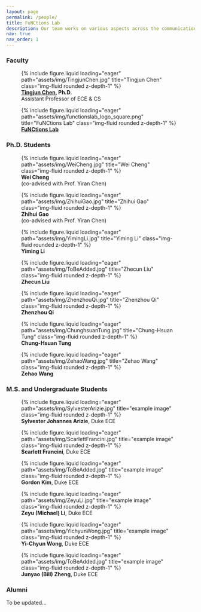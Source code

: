 ```yaml
---
layout: page
permalink: /people/
title: FuNCtions Lab
description: Our team works on various aspects across the communication, computation, and cooperation in future networks and systems
nav: true
nav_order: 1
---
```


### **Faculty**

<div class="row">
    <div class="col-sm mt-5 mt-md-0">
        <figure class="text-center">
            {% include figure.liquid loading="eager" path="assets/img/TingjunChen.jpg" title="Tingjun Chen" class="img-fluid rounded z-depth-1" %}
            <figcaption><strong><a href="https://functions-lab.github.io/">Tingjun Chen</a>, Ph.D.</strong><br>Assistant Professor of ECE &amp; CS</figcaption>
        </figure>
    </div>
    <div class="col-sm mt-5 mt-md-0">
        <figure class="text-center">
            {% include figure.liquid loading="eager" path="assets/img/functionslab_logo_square.png" title="FuNCtions Lab" class="img-fluid rounded z-depth-1" %}
            <figcaption><strong><a href="https://functions-lab.github.io/">FuNCtions Lab</a></strong></figcaption>
        </figure>
    </div>
    <div class="col-sm mt-5 mt-md-0">
    </div>
    <div class="col-sm mt-5 mt-md-0">
    </div>
    <div class="col-sm mt-5 mt-md-0">
    </div>
</div>

### **Ph.D. Students**

<div class="row">
    <div class="col-sm mt-5 mt-md-0">
        <figure class="text-center">
            {% include figure.liquid loading="eager" path="assets/img/WeiCheng.jpg" title="Wei Cheng" class="img-fluid rounded z-depth-1" %}
            <figcaption><strong>Wei Cheng</strong><br>(co-advised with Prof. Yiran Chen)</figcaption>
        </figure>
    </div>
    <div class="col-sm mt-5 mt-md-0">
        <figure class="text-center">
            {% include figure.liquid loading="eager" path="assets/img/ZhihuiGao.jpg" title="Zhihui Gao" class="img-fluid rounded z-depth-1" %}
            <figcaption><strong>Zhihui Gao</strong><br>(co-advised with Prof. Yiran Chen)</figcaption>
        </figure>
    </div>
    <div class="col-sm mt-4 mt-md-0">
        <figure class="text-center">
            {% include figure.liquid loading="eager" path="assets/img/YimingLi.jpg" title="Yiming Li" class="img-fluid rounded z-depth-1" %}
            <figcaption><strong>Yiming Li</strong></figcaption>
        </figure>
    </div>
    <div class="col-sm mt-4 mt-md-0">
        <figure class="text-center">
            {% include figure.liquid loading="eager" path="assets/img/ToBeAdded.jpg" title="Zhecun Liu" class="img-fluid rounded z-depth-1" %}
            <figcaption><strong>Zhecun Liu</strong></figcaption>
        </figure>
    </div>
    <div class="col-sm mt-5 mt-md-0">
        <figure class="text-center">
            {% include figure.liquid loading="eager" path="assets/img/ZhenzhouQi.jpg" title="Zhenzhou Qi" class="img-fluid rounded z-depth-1" %}
            <figcaption><strong>Zhenzhou Qi</strong></figcaption>
        </figure>
    </div>
</div>

<div class="row">
    <div class="col-sm mt-5 mt-md-0">
        <figure class="text-center">
            {% include figure.liquid loading="eager" path="assets/img/ChunghsuanTung.jpg" title="Chung-Hsuan Tung" class="img-fluid rounded z-depth-1" %}
            <figcaption><strong>Chung-Hsuan Tung</strong></figcaption>
        </figure>
    </div>
    <div class="col-sm mt-5 mt-md-0">
        <figure class="text-center">
            {% include figure.liquid loading="eager" path="assets/img/ZehaoWang.jpg" title="Zehao Wang" class="img-fluid rounded z-depth-1" %}
            <figcaption><strong>Zehao Wang</strong></figcaption>
        </figure>
    </div>
    <div class="col-sm mt-5 mt-md-0">
    </div>
    <div class="col-sm mt-5 mt-md-0">
    </div>
    <div class="col-sm mt-5 mt-md-0">
    </div>
</div>

### **M.S. and Undergraduate Students**

<div class="row">
    <div class="col-sm mt-5 mt-md-0">
        <figure class="text-center">
            {% include figure.liquid loading="eager" path="assets/img/SylvesterArizie.jpg" title="example image" class="img-fluid rounded z-depth-1" %}
            <figcaption><strong>Sylvester Johannes Arizie</strong>, Duke ECE</figcaption>
        </figure>
    </div>
    <div class="col-sm mt-5 mt-md-0">
        <figure class="text-center">
            {% include figure.liquid loading="eager" path="assets/img/ScarlettFrancini.jpg" title="example image" class="img-fluid rounded z-depth-1" %}
            <figcaption><strong>Scarlett Francini</strong>, Duke ECE</figcaption>
        </figure>
    </div>
    <div class="col-sm mt-5 mt-md-0">
        <figure class="text-center">
            {% include figure.liquid loading="eager" path="assets/img/ToBeAdded.jpg" title="example image" class="img-fluid rounded z-depth-1" %}
            <figcaption><strong>Gordon Kim</strong>, Duke ECE</figcaption>
        </figure>
    </div>
    <div class="col-sm mt-5 mt-md-0">
        <figure class="text-center">
            {% include figure.liquid loading="eager" path="assets/img/ZeyuLi.jpg" title="example image" class="img-fluid rounded z-depth-1" %}
            <figcaption><strong>Zeyu (Michael) Li</strong>, Duke ECE</figcaption>
        </figure>
    </div>
    <div class="col-sm mt-5 mt-md-0">
        <figure class="text-center">
            {% include figure.liquid loading="eager" path="assets/img/YichyunWong.jpg" title="example image" class="img-fluid rounded z-depth-1" %}
            <figcaption><strong>Yi-Chyun Wong</strong>, Duke ECE</figcaption>
        </figure>
    </div>
</div>

<div class="row">
    <div class="col-sm mt-5 mt-md-0">
        <figure class="text-center">
            {% include figure.liquid loading="eager" path="assets/img/ToBeAdded.jpg" title="example image" class="img-fluid rounded z-depth-1" %}
            <figcaption><strong>Junyao (Bill) Zheng</strong>, Duke ECE</figcaption>
        </figure>
    </div>
    <div class="col-sm mt-5 mt-md-0">
    </div>
    <div class="col-sm mt-5 mt-md-0">
    </div>
    <div class="col-sm mt-5 mt-md-0">
    </div>
    <div class="col-sm mt-5 mt-md-0">
    </div>
</div>

### **Alumni**

To be updated...
